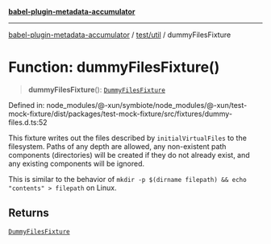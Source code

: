 [**babel-plugin-metadata-accumulator**](../../../README.md)

***

[babel-plugin-metadata-accumulator](../../../README.md) / [test/util](../README.md) / dummyFilesFixture

# Function: dummyFilesFixture()

> **dummyFilesFixture**(): [`DummyFilesFixture`](../type-aliases/DummyFilesFixture.md)

Defined in: node\_modules/@-xun/symbiote/node\_modules/@-xun/test-mock-fixture/dist/packages/test-mock-fixture/src/fixtures/dummy-files.d.ts:52

This fixture writes out the files described by `initialVirtualFiles` to the
filesystem. Paths of any depth are allowed, any non-existent path components
(directories) will be created if they do not already exist, and any existing
components will be ignored.

This is similar to the behavior of `mkdir -p $(dirname filepath) && echo
"contents" > filepath` on Linux.

## Returns

[`DummyFilesFixture`](../type-aliases/DummyFilesFixture.md)
